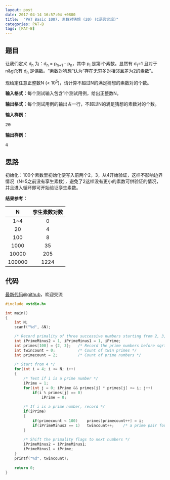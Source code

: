 ```yaml
---
layout: post
date: 2017-04-14 16:57:04 +0800
title:  "PAT Basic 1007. 素数对猜想 (20) (C语言实现)"
categories: PAT-B
tags: [PAT-B]
---
```


## 题目

<div id="problemContent">
<p>让我们定义 d<sub>n</sub> 为：d<sub>n</sub> = p<sub>n+1</sub> - p<sub>n</sub>，其中 p<sub>i</sub> 是第i个素数。显然有 d<sub>1</sub>=1 且对于n&amp;gt1;有 d<sub>n</sub> 是偶数。“素数对猜想”认为“存在无穷多对相邻且差为2的素数”。
</p>
<p>现给定任意正整数N (&lt; 10<sup>5</sup>)，请计算不超过N的满足猜想的素数对的个数。</p>
<p><b>输入格式：</b>每个测试输入包含1个测试用例，给出正整数N。</p>
<p><b>输出格式：</b>每个测试用例的输出占一行，不超过N的满足猜想的素数对的个数。</p>
<b>输入样例：</b><pre>
20
</pre>
<b>输出样例：</b><pre>
4
</pre>
</div>

## 思路

初始化：100个素数里初始化便写入前两个2，3，从4开始验证，这样不影响边界情况（N=5之前没有孪生素数），避免了2这样没有更小的素数可供验证的情况，并且进入循环即可开始验证孪生素数。

**结果参考：**

|N|孪生素数对数|
|:-:|:-:|
|1~4|0|
|20|4|
|100|8|
|1000|35|
|10000|205|
|100000|1224|

## 代码

[最新代码@github](https://github.com/OliverLew/PAT/blob/master/PATBasic/1007.c)，欢迎交流
```c
#include <stdio.h>

int main()
{
    int N;
    scanf("%d", &N);

    /* Record primality of three successive numbers starting from 2, 3, 4 */
    int iPrimeMinus2 = 1, iPrimeMinus1 = 1, iPrime;
    int primes[100] = {2, 3};   /* Record the prime numbers before sqrt(10^5) */
    int twincount = 0;          /* Count of twin primes */
    int primecount = 2;         /* Count of prime numbers */
    
    /* Start from 4 */
    for(int i = 4; i <= N; i++)
    {
        /* Test if i is a prime number */
        iPrime = 1;
        for(int j = 0; iPrime && primes[j] * primes[j] <= i; j++) 
            if(i % primes[j] == 0)
                iPrime = 0;
        
        /* If i is a prime number, record */
        if(iPrime)
        {
            if(primecount < 100)    primes[primecount++] = i;
            if(iPrimeMinus2 == 1)   twincount++;    /* a prime pair found */
        }
        
        /* Shift the primality flags to next numbers */
        iPrimeMinus2 = iPrimeMinus1;
        iPrimeMinus1 = iPrime;
    }
    printf("%d", twincount);
    
    return 0;
}

```